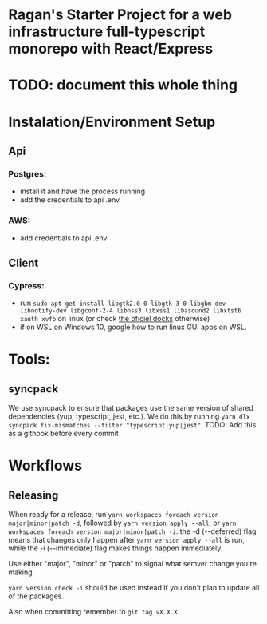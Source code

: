 # Ragan's Starter Project for a web infrastructure full-typescript monorepo with React/Express


# TODO: document this whole thing

# Instalation/Environment Setup

## Api

### Postgres:
  - install it and have the process running
  - add the credentials to api .env

### AWS:
  - add credentials to api .env

## Client

### Cypress:
  - run `sudo apt-get install libgtk2.0-0 libgtk-3-0 libgbm-dev libnotify-dev libgconf-2-4 libnss3 libxss1 libasound2 libxtst6 xauth xvfb` on linux (or check [the oficiel docks](https://docs.cypress.io/guides/getting-started/installing-cypress) otherwise)
  - if on WSL on Windows 10, google how to run linux GUI apps on WSL.

# Tools:

## syncpack
We use syncpack to ensure that packages use the same version of shared dependencies (yup, typescript, jest, etc.). We do this by running ```yarn dlx syncpack fix-mismatches --filter "typescript|yup|jest"```. TODO: Add this as a githook before every commit


# Workflows

## Releasing
When ready for a release, run `yarn workspaces foreach version major|minor|patch -d`, followed by `yarn version apply --all`, or `yarn workspaces foreach version major|minor|patch -i`. the -d (--deferred) flag means that changes only happen after `yarn version apply --all` is run, while the -i (--immediate) flag makes things happen immediately.

Use either "major", "minor" or "patch" to signal what semver change you're making.

`yarn version check -i` should be used instead if you don't plan to update all of the packages.

Also when committing remember to `git tag vX.X.X`.
